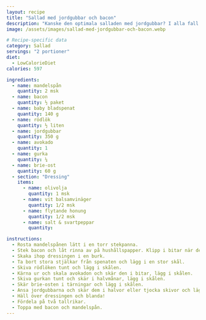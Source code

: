 ```yaml
---
layout: recipe
title: "Sallad med jordgubbar och bacon"
description: "Kanske den optimala salladen med jordgubbar? I alla fall min favorit."
image: /assets/images/sallad-med-jordgubbar-och-bacon.webp

# Recipe-specific data
category: Sallad
servings: "2 portioner"
diet:
  - LowCalorieDiet
calories: 597

ingredients:
  - name: mandelspån
    quantity: 2 msk
  - name: bacon
    quantity: ½ paket
  - name: baby bladspenat
    quantity: 140 g
  - name: rödlök
    quantity: ½ liten
  - name: jordgubbar
    quantity: 350 g
  - name: avokado
    quantity: 1
  - name: gurka
    quantity: ¼
  - name: brie-ost
    quantity: 60 g
  - section: "Dressing"
    items:
      - name: olivolja
        quantity: 1 msk
      - name: vit balsamvinäger
        quantity: 1/2 msk
      - name: flytande honung
        quantity: 1/2 msk
      - name: salt & svartpeppar
        quantity:

instructions:
  - Rosta mandelspånen lätt i en torr stekpanna.
  - Stek bacon och låt rinna av på hushållspapper. Klipp i bitar när det svalnat.
  - Skaka ihop dressingen i en burk.
  - Ta bort stora stjälkar från spenaten och lägg i en stor skål.
  - Skiva rödlöken tunt och lägg i skålen.
  - Kärna ur och skala avokadon och skär den i bitar, lägg i skålen.
  - Skiva gurkan tunt och skär i halvmånar, lägg i skålen.
  - Skär brie-osten i tärningar och lägg i skålen.
  - Ansa jordgubbarna och skär dem i halvor eller tjocka skivor och lägg i skålen.
  - Häll över dressingen och blanda!
  - Fördela på två tallrikar.
  - Toppa med bacon och mandelspån.
---
```


